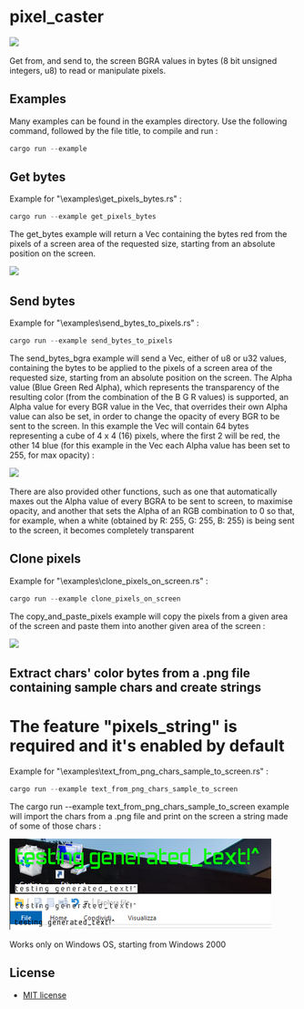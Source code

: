 # pixel_caster

[![](https://img.shields.io/crates/v/pixel_caster.svg)](https://crates.io/crates/pixel_caster)

Get from, and send to, the screen BGRA values in bytes (8 bit unsigned integers, u8) to read or manipulate pixels.

## Examples

Many examples can be found in the examples directory. Use the following command, followed by the file title, to compile and run :

``` powershell
cargo run --example
```

## Get bytes

Example for "\examples\get_pixels_bytes.rs" :

``` powershell
cargo run --example get_pixels_bytes
```

The get_bytes example will return a Vec containing the bytes red from the pixels of a screen area of the requested size, starting from an absolute position on the screen.

<img src="media/example-get_pixels_bytes.png">


## Send bytes

Example for "\examples\send_bytes_to_pixels.rs" :

``` powershell
cargo run --example send_bytes_to_pixels
```

The send_bytes_bgra example will send a Vec, either of u8 or u32 values, containing the bytes to be applied to the pixels of a screen area of the requested size, starting from an absolute position on the screen. The Alpha value (Blue Green Red Alpha), which represents the transparency of the resulting color (from the combination of the B G R values) is supported, an Alpha value for every BGR value in the Vec, that overrides their own Alpha value can also be set, in order to change the opacity of every BGR to be sent to the screen. In this example the Vec will contain 64 bytes representing a cube of 4 x 4 (16) pixels, where the first 2 will be red, the other 14 blue (for this example in the Vec each Alpha value has been set to 255, for max opacity) :

<img src="media/example-send_bytes_to_pixels.png">

There are also provided other functions, such as one that automatically maxes out the Alpha value of every BGRA to be sent to screen, to maximise opacity, and another that sets the Alpha of an RGB combination to 0 so that, for example, when a white (obtained by R: 255, G: 255, B: 255) is being sent to the screen, it becomes completely transparent

## Clone pixels

Example for "\examples\clone_pixels_on_screen.rs" :

``` powershell
cargo run --example clone_pixels_on_screen
```

The copy_and_paste_pixels example will copy the pixels from a given area of the screen and paste them into another given area of the screen :

<img src="media/example-clone_pixels_on_screen.png">

## Extract chars' color bytes from a .png file containing sample chars and create strings
# The feature "pixels_string" is required and it's enabled by default

Example for "\examples\text_from_png_chars_sample_to_screen.rs" :

``` powershell
cargo run --example text_from_png_chars_sample_to_screen
```

The cargo run --example text_from_png_chars_sample_to_screen example will import the chars from a .png file and print on the screen a string made of some of those chars :

<img src="media/example-text_from_png_chars_sample_to_screen.png">

Works only on Windows OS, starting from Windows 2000


## License

- [MIT license](http://opensource.org/licenses/MIT)